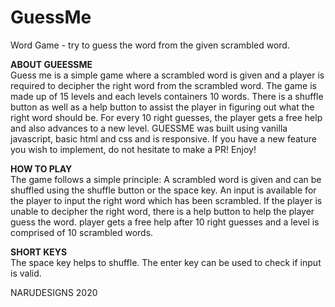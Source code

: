 # GuessMe
Word Game - try to guess the word from the given scrambled word. </br>

<b>ABOUT GUEESSME</b></br>
Guess me is a simple game where a scrambled word is given and a player is required to decipher the right word from the scrambled word.
The game is made up of 15 levels and each levels containers 10 words.
There is a shuffle button as well as a help button to assist the player in figuring out what the right word should be.
For every 10 right guesses, the player gets a free help and also advances to a new level.
GUESSME was built using vanilla javascript, basic html and css and is responsive.
If you have a new feature you wish to implement, do not hesitate to make a PR!
Enjoy!

<b>HOW TO PLAY</b></br>
The game follows a simple principle:
A scrambled word is given and can be shuffled using the shuffle button or the space key.
An input is available for the player to input the right word which has been scrambled.
If the player is unable to decipher the right word, there is a help button to help the player guess the word. player gets a free help after 10 right guesses and a level is comprised of 10 scrambled words.

<b>SHORT KEYS</b></br>
The space key helps to shuffle.
The enter key can be used to check if input is valid.

NARUDESIGNS 2020

